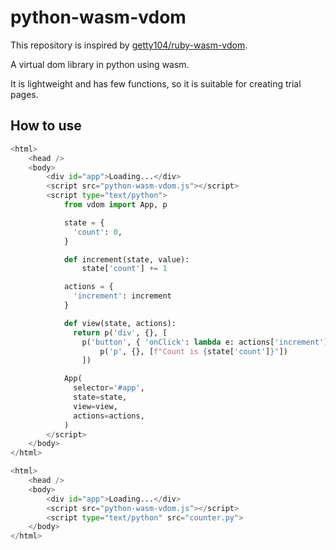 # python-wasm-vdom

This repository is inspired by [getty104/ruby-wasm-vdom](https://github.com/getty104/ruby-wasm-vdom).

A virtual dom library in python using wasm.

It is lightweight and has few functions, so it is suitable for creating trial pages.

## How to use

```python
<html>
	<head />
	<body>
		<div id="app">Loading...</div>
		<script src="python-wasm-vdom.js"></script>
		<script type="text/python">
			from vdom import App, p

			state = {
			  'count': 0,
			}

			def increment(state, value):
			    state['count'] += 1

			actions = {
			  'increment': increment
			}

			def view(state, actions):
			  return p('div', {}, [
			    p('button', { 'onClick': lambda e: actions['increment'](state, None) }, ['Click me!']),
			        p('p', {}, [f"Count is {state['count']}"])
			    ])

			App(
			  selector='#app',
			  state=state,
			  view=view,
			  actions=actions,
			)
		</script>
	</body>
</html>
```

```python
<html>
	<head />
	<body>
		<div id="app">Loading...</div>
		<script src="python-wasm-vdom.js"></script>
		<script type="text/python" src="counter.py">
	</body>
</html>
```
